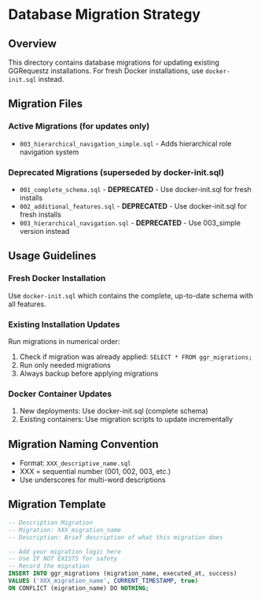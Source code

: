 # Database Migration Strategy

## Overview
This directory contains database migrations for updating existing GGRequestz installations. For fresh Docker installations, use `docker-init.sql` instead.

## Migration Files

### Active Migrations (for updates only)
- `003_hierarchical_navigation_simple.sql` - Adds hierarchical role navigation system

### Deprecated Migrations (superseded by docker-init.sql)
- `001_complete_schema.sql` - **DEPRECATED** - Use docker-init.sql for fresh installs
- `002_additional_features.sql` - **DEPRECATED** - Use docker-init.sql for fresh installs  
- `003_hierarchical_navigation.sql` - **DEPRECATED** - Use 003_simple version instead

## Usage Guidelines

### Fresh Docker Installation
Use `docker-init.sql` which contains the complete, up-to-date schema with all features.

### Existing Installation Updates
Run migrations in numerical order:
1. Check if migration was already applied: `SELECT * FROM ggr_migrations;`
2. Run only needed migrations
3. Always backup before applying migrations

### Docker Container Updates
1. New deployments: Use docker-init.sql (complete schema)
2. Existing containers: Use migration scripts to update incrementally

## Migration Naming Convention
- Format: `XXX_descriptive_name.sql`
- XXX = sequential number (001, 002, 003, etc.)
- Use underscores for multi-word descriptions

## Migration Template
```sql
-- Description Migration
-- Migration: XXX_migration_name
-- Description: Brief description of what this migration does

-- Add your migration logic here
-- Use IF NOT EXISTS for safety
-- Record the migration
INSERT INTO ggr_migrations (migration_name, executed_at, success) 
VALUES ('XXX_migration_name', CURRENT_TIMESTAMP, true)
ON CONFLICT (migration_name) DO NOTHING;
```